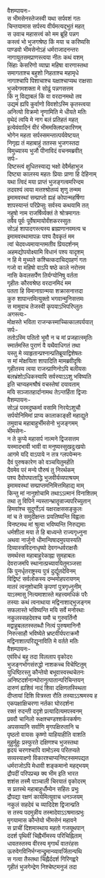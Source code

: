 वैशम्पायनः-  
स भीमसेनस्तेजस्वी यथा सर्पवशं गतः  
चिन्तयामास सर्पस्य वीर्यमत्यद्भुतं महत्  
स उवाच महासत्त्वं को मम ब्रूहि पन्नग  
कस्त्वं भो भुजगश्रेष्ठ किं मया च करिष्यसि  
पाण्डवो भीमसेनोऽहं धर्मराजादनन्तरः  
नागायुतसमप्राणस्त्वया नीतः कथं वशम्  
सिंहाः केसरिणो व्याघ्रा महिषा वारणास्तथा  
समागताश्च बहुशो निहताश्च महामृधे  
नागाश्चापि पिशाचाश्च यक्षाश्चाप्यथ राक्षसाः  
भुजवेगमशक्ता मे सोढुं पन्नगसत्तम  
किं नु विद्याबलं किं वा वरदानमथो तव  
उद्यमं ह्यपि कुर्वाणो विवशोऽस्मि कृतस्त्वया  
अनित्यो विक्रमो नॄणामिति मे धीयते मतिः  
वृथेदं त्वयि मे नाग बलं प्रतिहतं महत्  
इत्येवंवादिनं वीरं भीममक्लिष्टकारिणम्  
भोगेन महता सर्पस्समन्तात्पर्यवेष्टयत्  
निगृह्य तं महाबाहुं ततस्स भुजगस्तदा  
विमुच्यास्य भुजौ पीनाविदं वचनमब्रवीत्  
सर्पः-  
दिष्टस्त्वं क्षुधितस्याद्य भक्षो देवैर्महाभुज  
दिष्ट्या कालस्य महतः प्रियाः प्राणा हि देहिनाम्  
यथा त्विदं मया प्राप्तं भुजङ्गत्वमरिन्दम  
तदवश्यं त्वया मत्तश्श्रोतव्यं शृणु तन्मम  
इमामवस्थां सम्प्राप्तो ह्यहं कोपान्महर्षिणा  
शापस्यान्तं परिप्रेप्सुः सर्वस्य कथयामि तत्  
नहुषो नाम राजर्षिर्व्यक्तं ते श्रोत्रमागतः  
तवैव पूर्वः पूर्वेषामायोर्वंशकरस्सुतः  
सोऽहं शापादगस्त्यस्य ब्राह्मणानवमत्य च  
इमामवस्थामापन्नः पश्य दैवकृतं मम  
त्वां चेदवध्यमायान्तमतीव प्रियदर्शनम्  
अहमद्योपयोक्ष्यामि विधानं पश्य यादृशम्  
न हि मे मुच्यते कश्चित्कदाचिद्ग्रहणंं गतः  
गजो वा महिषो वाऽपि षष्ठे काले नरोत्तम  
नासि केवलसर्पेण तिर्यग्योनिषु वर्तता  
गृहीतः कौरवश्रेष्ठ वरदानमिदं मम  
पतता हि विमानाग्रान्मया शक्रासनात्तदा  
कुरु शापान्तमित्युक्तो भगवान्मुनिसत्तमः  
स मामुवाच तेजस्वी कृपयाऽभिपरिप्लुतः  
अगस्त्यः-  
मोक्षस्ते भविता राजन्कस्माच्चित्कालपर्ययात्  
सर्पः-  
ततोऽस्मि पतितो भूमौ न च मां प्रजहात्स्मृतिः  
स्मार्तमस्ति पुराणं वै यथैवाधिगतं तथा  
यस्तु मे व्याहृतान्प्रश्नान्प्रतिब्रूयाद्विशेषतः  
स मां मोक्षयिता शापादिति मामब्रवीदृषिः  
गृहीतस्य त्वया राजन्प्राणिनोऽपि बलीयसः  
बलभ्रंशोऽधिकस्यापि सर्वस्याऽऽशु भविष्यति  
इति चाप्यहमश्रौषं वचस्तेषां दयावताम्  
मयि सञ्जातहार्दानामथ तेऽन्तर्हिता द्विजाः  
वैशम्पायनः-  
सोऽहं परमदुष्कर्मा वसामि निरयेऽशुचौ  
सर्पयोनिमिमां प्राप्य कालाकाङ्क्षी महाद्युते  
तमुवाच महाबाहुर्भीमसेनो भुजङ्गमम्  
भीमसेनः-  
न ते कुप्ये महासर्प नात्मने द्विजसत्तम  
यस्मादभावी भावी वा मनुष्यस्सुखदुःखयोः  
आगमे यदि वाऽपाये न तत्र ग्लपयेन्मनः  
दैवं पुरुषकारेण को वञ्चयितुमर्हति  
दैवमेव परं मन्ये पौरुषं तु निरर्थकम्  
पश्य दैवोपघाताद्धि भुजवीर्यव्यपाश्रयम्  
इमामवस्थां सम्प्राप्तमनिमित्तमिहाद्य माम्  
किन्तु मां नानुशोचामि तथाऽऽत्मानं विनाशितम्  
तथा तु विपिने न्यस्तान्भ्रातॄन्राज्यपरिच्युतान्  
हिमवांश्च सुदुर्गोऽयं यक्षराक्षससङ्कुलः  
मां च ते समुदीक्षन्तः प्रयतिष्यन्ति विह्वलाः  
विनष्टमथ मां श्रुत्वा भविष्यन्ति निरुद्यमाः  
धर्मशीला मया ते हि बाध्यन्ते राज्यगृध्नुना  
अथवा नार्जुनो धीमान्विषादमुपयास्यति  
दिव्यास्त्रविदनाधृष्यो देवगन्धर्वराक्षसैः  
समर्थस्स महाबाहुरेकाह्ना सुमहाबलः  
देवराजमपि स्थानात्प्रच्यावयितुमञ्जसा  
किं पुनर्धृतराष्ट्रस्य पुत्रं दुर्द्यूतदेविनम्  
विद्विष्टं सर्वलोकस्य दम्भमोहपरायणम्  
मातरं त्वनुशोचामि कृपणां पुत्रगृध्नुनीम्  
याऽस्मासु नित्यमाशास्ते महत्त्वमधिकं परैः  
तस्याः कथं त्वनाथाया मद्विनाशाद्भुजङ्गम  
सफलास्ते भविष्यन्ति मयि सर्वे मनोरथाः  
नकुलस्सहदेवश्च यमौ च गुरुवर्तिनौ  
मद्वाहुबलतस्स्तब्धौ नित्यं पुरुषमानिनौ  
निरुत्साहौ भविष्येते भ्रष्टवीर्यपराक्रमौ  
मद्विनाशात्परिद्यूनाविति मे वर्तते मतिः  
वैशम्पायनः-  
एवंविधं बहु तदा विललाप वृकोदरः  
भुजङ्गभोगसंरुद्धो नाशकच्च विचेष्टितुम्  
युधिष्ठिरस्तु कौन्तेयो बभूवास्वस्थचेतनः  
अनिष्टदर्शनान्घोरानुत्पातान्परिचिन्तयन्  
दारुणं ह्यशिवं नादं शिवा दक्षिणतस्स्थिता  
दीप्तायां दिशि वित्रस्ता रौति तस्याऽऽश्रमस्य ह  
एकपक्षाक्षिचरणा नर्तका घोरदर्शना  
रक्तं रुदन्ती ददृशे प्रत्यादित्यमपस्वनम्  
प्रववौ चानिलो रूक्षश्चण्डश्शर्करकर्षणः  
अपसव्यानि सर्वाणि मृगपक्षिरुतानि च  
पृष्ठतो वायसः कृष्णो याहियाहीति वाशति  
मुहुर्मुहुः प्रस्फुरते दक्षिणश्च भुजस्तथा  
हृदयं चरणश्चापि वामोऽस्य परितप्यते  
सव्यस्याक्ष्णो विकारश्चाप्यनिष्टस्समपद्यत  
धर्मराजोऽपि मेधावी शङ्कमानो महद्भयम्  
द्रौपदीं परिपप्रच्छ क्व भीम इति भारत  
शशंस तस्मै पाञ्चाली चिरयातं वृकोदरम्  
स प्रतस्थे महाबाहुर्धौम्येन सहितः प्रभुः  
द्रौपद्या रक्षणं कार्यमित्युवाच धनञ्जयम्  
नकुलं सहदेवं च व्यादिदेश द्विजान्प्रति  
स तस्य पदमुन्नीय तस्मादेवाऽऽश्रमात्प्रभुः  
मृगयामास कौन्तेयो भीमसेनं महावने  
स प्राचीं दिशमास्थाय महतो गजयूथपान्  
ददर्श पृथिवीं चिह्नैर्भीमस्य परिचिह्निताम्  
धावतस्तस्य वीरस्य मृगार्थं वातरंहसः  
ऊरुवेगविनिर्भग्नान्द्रुमान्व्यावर्जितान्पथि  
स गत्वा तैस्तथा चिह्नैर्ददर्श गिरिगह्वरे  
गृहीतं भुजगेन्द्रेण निश्चेष्टमनुजं तदा  
